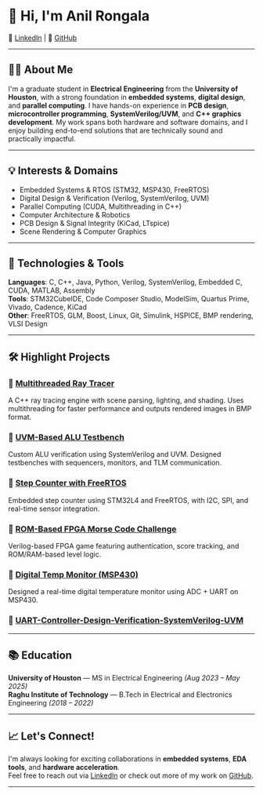 # 👋 Hi, I'm Anil Rongala
🔗 [LinkedIn](https://www.linkedin.com/in/anil-rongala/) | 🔗 [GitHub](https://github.com/ANIL-RONGALA)

---
## 👨‍🎓 About Me

I'm a graduate student in **Electrical Engineering** from the **University of Houston**, with a strong foundation in **embedded systems**, **digital design**, and **parallel computing**. I have hands-on experience in **PCB design**, **microcontroller programming**, **SystemVerilog/UVM**, and **C++ graphics development**. My work spans both hardware and software domains, and I enjoy building end-to-end solutions that are technically sound and practically impactful.

---

## 💡 Interests & Domains

- Embedded Systems & RTOS (STM32, MSP430, FreeRTOS)
- Digital Design & Verification (Verilog, SystemVerilog, UVM)
- Parallel Computing (CUDA, Multithreading in C++)
- Computer Architecture & Robotics
- PCB Design & Signal Integrity (KiCad, LTspice)
- Scene Rendering & Computer Graphics

---

## 🔧 Technologies & Tools

**Languages**: C, C++, Java, Python, Verilog, SystemVerilog, Embedded C, CUDA, MATLAB, Assembly  
**Tools**: STM32CubeIDE, Code Composer Studio, ModelSim, Quartus Prime, Vivado, Cadence, KiCad  
**Other**: FreeRTOS, GLM, Boost, Linux, Git, Simulink, HSPICE, BMP rendering, VLSI Design

---

## 🛠️ Highlight Projects

### 🔹 [Multithreaded Ray Tracer](https://github.com/ANIL-RONGALA)
A C++ ray tracing engine with scene parsing, lighting, and shading. Uses multithreading for faster performance and outputs rendered images in BMP format.

### 🔹 [UVM-Based ALU Testbench](https://github.com/ANIL-RONGALA)
Custom ALU verification using SystemVerilog and UVM. Designed testbenches with sequencers, monitors, and TLM communication.

### 🔹 [Step Counter with FreeRTOS](https://github.com/ANIL-RONGALA)
Embedded step counter using STM32L4 and FreeRTOS, with I2C, SPI, and real-time sensor integration.

### 🔹 [ROM-Based FPGA Morse Code Challenge](https://github.com/ANIL-RONGALA)
Verilog-based FPGA game featuring authentication, score tracking, and ROM/RAM-based level logic.

### 🔹 [Digital Temp Monitor (MSP430)](https://github.com/ANIL-RONGALA)
Designed a real-time digital temperature monitor using ADC + UART on MSP430.

### 🔹 [UART-Controller-Design-Verification-SystemVerilog-UVM](https://github.com/ANIL-RONGALA)

---

## 📚 Education

**University of Houston** — MS in Electrical Engineering *(Aug 2023 – May 2025)*  
**Raghu Institute of Technology** — B.Tech in Electrical and Electronics Engineering *(2018 – 2022)*

---

## 📈 Let's Connect!

I'm always looking for exciting collaborations in **embedded systems**, **EDA tools**, and **hardware acceleration**.  
Feel free to reach out via [LinkedIn](https://linkedin.com/in/anil-rongala) or check out more of my work on [GitHub](https://github.com/ANIL-RONGALA).

---

